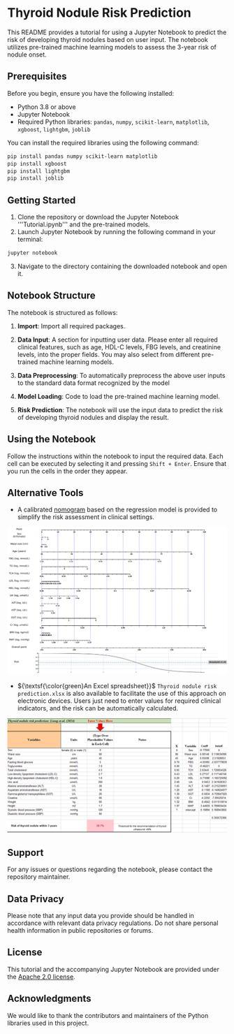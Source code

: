 
# Thyroid Nodule Risk Prediction

This README provides a tutorial for using a Jupyter Notebook to predict the risk of developing thyroid nodules based on user input. The notebook utilizes pre-trained machine learning models to assess the 3-year risk of nodule onset.

## Prerequisites

Before you begin, ensure you have the following installed:
- Python 3.8 or above
- Jupyter Notebook
- Required Python libraries: `pandas`, `numpy`, `scikit-learn`, `matplotlib`, `xgboost`, `lightgbm`, `joblib`

You can install the required libraries using the following command:

```bash
pip install pandas numpy scikit-learn matplotlib
pip install xgboost
pip install lightgbm
pip install joblib
```

## Getting Started

1. Clone the repository or download the Jupyter Notebook '''Tutorial.ipynb''' and the pre-trained models.
2. Launch Jupyter Notebook by running the following command in your terminal:

```bash
jupyter notebook
```

3. Navigate to the directory containing the downloaded notebook and open it.

## Notebook Structure

The notebook is structured as follows:

1. **Import**: Import all required packages.

2. **Data Input**: A section for inputting user data. Please enter all required clinical features, such as age, HDL-C levels, FBG levels, and creatinine levels, into the proper fields. You may also select from different pre-trained machine learning models.

3. **Data Preprocessing**: To automatically preprocess the above user inputs to the standard data format recognized by the model

4. **Model Loading**: Code to load the pre-trained machine learning model.

5. **Risk Prediction**: The notebook will use the input data to predict the risk of developing thyroid nodules and display the result.

## Using the Notebook

Follow the instructions within the notebook to input the required data. Each cell can be executed by selecting it and pressing `Shift + Enter`. Ensure that you run the cells in the order they appear.

## Alternative Tools

* A calibrated [nomogram](Nomogram.png) based on the regression model is provided to simplify the risk assessment in clinical settings.

![Alternative Tools](Nomogram.png)

* ${\textsf{\color{green}An Excel spreadsheet}}$ ```Thyroid nodule risk prediction.xlsx``` is also available to facilitate the use of this approach on electronic devices. Users just need to enter values for required clinical indicators, and the risk can be automatically calculated.

![Alternative Tools](Excel%20tool.png)

## Support

For any issues or questions regarding the notebook, please contact the repository maintainer.

## Data Privacy

Please note that any input data you provide should be handled in accordance with relevant data privacy regulations. Do not share personal health information in public repositories or forums.

## License

This tutorial and the accompanying Jupyter Notebook are provided under the [Apache 2.0 license](LICENSE).

## Acknowledgments

We would like to thank the contributors and maintainers of the Python libraries used in this project.

